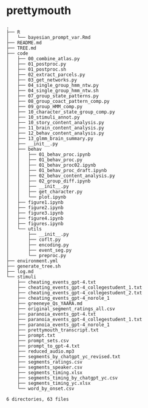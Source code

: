 # prettymouth

<!-- TREE_END -->
<!-- TREE_END -->
<!-- TREE_END -->
<!-- TREE_END -->
<!-- TREE_END -->
<!-- TREE_END -->
<!-- TREE_END -->
<!-- TREE_END -->
<!-- TREE_END -->
<!-- TREE_END -->
<!-- TREE_END -->
<!-- TREE_END -->
<!-- TREE_END -->
<!-- TREE_END -->
<!-- TREE_END -->
<!-- TREE_END -->
<!-- TREE_END -->
<!-- TREE_END -->
<!-- TREE_END -->
<!-- TREE_END -->
<!-- TREE_END -->
<!-- TREE_END -->
<!-- TREE_END -->
<!-- TREE_END -->
<!-- TREE_END -->
<!-- TREE_END -->
<!-- TREE_END -->
<!-- TREE_END -->
<!-- TREE_END -->
<!-- TREE_END -->
<!-- TREE_END -->
<!-- TREE_END -->
<!-- TREE_END -->
<!-- TREE_END -->
<!-- TREE_END -->
<!-- TREE_END -->
<!-- TREE_END -->
<!-- TREE_END -->
<!-- TREE_END -->
<!-- TREE_END -->
<!-- TREE_END -->
<!-- TREE_END -->
<!-- TREE_END -->
<!-- TREE_END -->
<!-- TREE_END -->
<!-- TREE_END -->
<!-- TREE_END -->
<!-- TREE_END -->
<!-- TREE_END -->
<!-- TREE_END -->
<!-- TREE_END -->
<!-- TREE_END -->
<!-- TREE_END -->
<!-- TREE_END -->
<!-- TREE_END -->
<!-- TREE_END -->
<!-- TREE_END -->
<!-- TREE_END -->
<!-- TREE_END -->
<!-- TREE_END -->
<!-- TREE_END -->
<!-- TREE_END -->
<!-- TREE_END -->
<!-- TREE_END -->
<!-- TREE_END -->
<!-- TREE_END -->
<!-- TREE_END -->
<!-- TREE_END -->
<!-- TREE_END -->
<!-- TREE_END -->
<!-- TREE_START -->
```
.
├── R
│   └── bayesian_prompt_var.Rmd
├── README.md
├── TREE.md
├── code
│   ├── 00_combine_atlas.py
│   ├── 01_postproc.py
│   ├── 01_postproc.sh
│   ├── 02_extract_parcels.py
│   ├── 03_get_networks.py
│   ├── 04_single_group_hmm_ntw.py
│   ├── 04_single_group_hmm_ntw.sh
│   ├── 07_group_state_patterns.py
│   ├── 08_group_coact_pattern_comp.py
│   ├── 09_group_HMM_comp.py
│   ├── 10_character_state_group_comp.py
│   ├── 10_stimuli_annot.py
│   ├── 10_story_content_analysis.py
│   ├── 11_brain_content_analysis.py
│   ├── 12_behav_content_analysis.py
│   ├── 13_glmm_brain_summary.py
│   ├── __init__.py
│   ├── behav
│   │   ├── 01_behav_proc.ipynb
│   │   ├── 01_behav_proc.py
│   │   ├── 01_behav_proc02.ipynb
│   │   ├── 01_behav_proc_draft.ipynb
│   │   ├── 02_behav_content_analysis.py
│   │   ├── 02_group_diff.ipynb
│   │   ├── __init__.py
│   │   ├── get_character.py
│   │   └── plot.ipynb
│   ├── figure1.ipynb
│   ├── figure2.ipynb
│   ├── figure3.ipynb
│   ├── figure4.ipynb
│   ├── figures.ipynb
│   └── utils
│       ├── __init__.py
│       ├── coflt.py
│       ├── encoding.py
│       ├── event_seg.py
│       └── preproc.py
├── environment.yml
├── generate_tree.sh
├── log.md
└── stimuli
    ├── cheating_events_gpt-4.txt
    ├── cheating_events_gpt-4_collegestudent_1.txt
    ├── cheating_events_gpt-4_collegestudent_2.txt
    ├── cheating_events_gpt-4_norole_1
    ├── greeneye_Qs_YAARA.md
    ├── original_segment_ratings_all.csv
    ├── paranoia_events_gpt-4.txt
    ├── paranoia_events_gpt-4_collegestudent_1.txt
    ├── paranoia_events_gpt-4_norole_1
    ├── prettymouth_transcript.txt
    ├── prompt.txt
    ├── prompt_sets.csv
    ├── prompt_to_gpt-4.txt
    ├── reduced_audio.mp3
    ├── segments_by_chatgpt_yc_revised.txt
    ├── segments_ratings.csv
    ├── segments_speaker.csv
    ├── segments_timing.xlsx
    ├── segments_timing_by_chatgpt_yc.csv
    ├── segments_timing_yc.xlsx
    └── word_by_onset.csv

6 directories, 63 files
```
<!-- TREE_END -->
